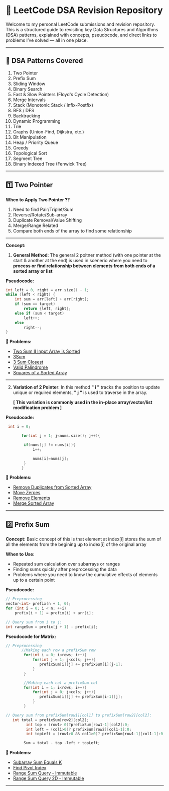 # 📘 LeetCode DSA Revision Repository

Welcome to my personal LeetCode submissions and revision repository. 
This is a structured guide to revisiting key Data Structures and Algorithms (DSA) patterns, explained with concepts, pseudocode, and direct links to problems I’ve solved — all in one place.

---

## 🧠 DSA Patterns Covered

1. Two Pointer
2. Prefix Sum
3. Sliding Window
4. Binary Search
5. Fast & Slow Pointers (Floyd's Cycle Detection)
6. Merge Intervals
7. Stack (Monotonic Stack / Infix-Postfix)
8. BFS / DFS
9. Backtracking
10. Dynamic Programming
11. Trie
12. Graphs (Union-Find, Dijkstra, etc.)
13. Bit Manipulation
14. Heap / Priority Queue
15. Greedy
16. Topological Sort
17. Segment Tree
18. Binary Indexed Tree (Fenwick Tree)

---

## 1️⃣ Two Pointer

**When to Apply Two Pointer ??**
1. Need to find Pair/Triplet/Sum
2. Reverse/Rotate/Sub-array
3. Duplicate Removal/Value Shifting
4. Merge/Range Related
5. Compare both ends of the array to find some relationship

---
   

**Concept:**  
1. **General Method**:
    The general 2 poitner method (with one pointer at the start & another at the end) is used in scenerio where you need to **process or find relationship between elements from both ends of a sorted array or list**

**Pseudocode:**
```cpp
int left = 0, right = arr.size() - 1;
while (left < right) {
    int sum = arr[left] + arr[right];
    if (sum == target)
        return {left, right};
    else if (sum < target)
        left++;
    else
        right--;
}
````


**🧩 Problems:**

* [Two Sum II Input Array is Sorted](./167-two-sum-ii-input-array-is-sorted)
* [3Sum](./15-3sum)
* [3 Sum Closest](./16-3sum-closest)
* [Valid Palindrome](./9-palindrome-number)
* [Squares of a Sorted Array](./1019-squares-of-a-sorted-array)

---

2. **Variation of 2 Pointer**:
    In this method **" i "** tracks the position to update unique or required elements, **" j "** is used to traverse in the array.
   
    **[ This variation is commonly used in the in-place array/vector/list modification problem ]**

**Pseudocode:**
```cpp
 int i = 0;

       for(int j = 1; j<nums.size(); j++){

        if(nums[j] != nums[i]){
            i++;

            nums[i]=nums[j];
        }
       }
````

**🧩 Problems:**

* [Remove Duplicates from Sorted Array](./26-remove-duplicates-from-sorted-array)
* [Move Zeroes](./283-move-zeroes)
* [Remove Elements](./27-remove-element)
* [Merge Sorted Array](./88-merge-sorted-array)

---


## 2️⃣ Prefix Sum

**Concept:**
Basic concept of this is that element at index[i] stores the sum of all the elements from the begining up to index[i] of the original array


**When to Use:**

* Repeated sum calculation over subarrays or ranges
* Finding sums quickly after preprocessing the data
* Problems where you need to know the cumulative effects of elements up to a certain point

**Pseudocode:**

```cpp
// Preprocessing
vector<int> prefix(n + 1, 0);
for (int i = 0; i < n; ++i)
    prefix[i + 1] = prefix[i] + arr[i];

// Query sum from i to j:
int rangeSum = prefix[j + 1] - prefix[i];
```

**Pseudocode for Matrix:**

```cpp
// Preprocessing
       //Making each row a prefixSum row
        for(int i = 0; i<rows; i++){
            for(int j = 1; j<cols; j++){
               prefixSum[i][j] += prefixSum[i][j-1];
            }
        }

        //Making each col a prefixSum col
        for(int i = 1; i<rows; i++){  
            for(int j = 0; j<cols; j++){
               prefixSum[i][j] += prefixSum[i-1][j];
            }
        }

// Query sum from prefixSum[row1][col1] to prefixSum[row2][col2]:
   int total = prefixSum[row2][col2];
         int top = (row1> 0)?prefixSum[row1-1][col2]:0;
         int left = (col1>0)? prefixSum[row2][col1-1]:0;
         int topLeft = (row1>0 && col1>0)? prefixSum[row1-1][col1-1]:0;

        Sum = total - top -left + topLeft;


```
**🧩 Problems:**

* [Subarray Sum Equals K](./Prefix%20Sum/Subarray%20Sum%20Equals%20K/README.md)
* [Find Pivot Index](./724-find-pivot-index)
* [Range Sum Query - Immutable](./303-range-sum-query-immutable)
* [Range Sum Query 2D - Immutable](./304-range-sum-query-2d-immutable)

---


